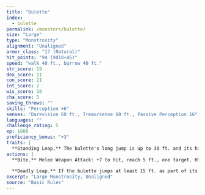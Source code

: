 ```yaml
---
title: "Bulette"
index:
  - bulette
permalink: /monsters/bulette/
size: "Large"
type: "Monstrosity"
alignment: "Unaligned"
armor_class: "17 (Natural)"
hit_points: "94 (9d10+45)"
speed: "walk 40 ft., burrow 40 ft."
str_score: 19
dex_score: 11
con_score: 21
int_score: 2
wis_score: 10
cha_score: 5
saving_throws: ""
skills: "Perception +6"
senses: "Darkvision 60 ft., Tremorsense 60 ft., Passive Perception 16"
languages: ""
challenge_rating: 5
xp: 1800
proficiency_bonus: "+3"
traits: |
  **Standing Leap.** The bulette's long jump is up to 30 ft. and its high jump is up to 15 ft., with or without a running start.
actions: |
  **Bite.** Melee Weapon Attack: +7 to hit, reach 5 ft., one target. Hit: 30 (4d12 + 4) piercing damage.
  
  **Deadly Leap.** If the bulette jumps at least 15 ft. as part of its movement, it can then use this action to land on its feet in a space that contains one or more other creatures. Each of those creatures must succeed on a DC 16 Strength or Dexterity saving throw (target's choice) or be knocked prone and take 14 (3d6 + 4) bludgeoning damage plus 14 (3d6 + 4) slashing damage. On a successful save, the creature takes only half the damage, isn't knocked prone, and is pushed 5 ft. out of the bulette's space into an unoccupied space of the creature's choice. If no unoccupied space is within range, the creature instead falls prone in the bulette's space.  
excerpt: "Large Monstrosity, Unaligned"
source: "Basic Rules"
---
```

